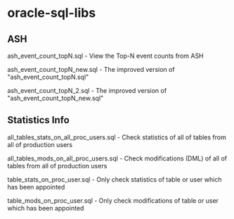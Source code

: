 # oracle-sql-libs

## ASH

ash_event_count_topN.sql - View the Top-N event counts from ASH

ash_event_count_topN_new.sql - The improved version of "ash_event_count_topN.sql"

ash_event_count_topN_2.sql - The improved version of "ash_event_count_topN_new.sql"

## Statistics Info

all_tables_stats_on_all_proc_users.sql - Check statistics of all of tables from all of production users

all_tables_mods_on_all_proc_users.sql - Check modifications (DML) of all of tables from all of production users

table_stats_on_proc_user.sql - Only check statistics of table or user which has been appointed

table_mods_on_proc_user.sql - Only check modifications of table or user which has been appointed
